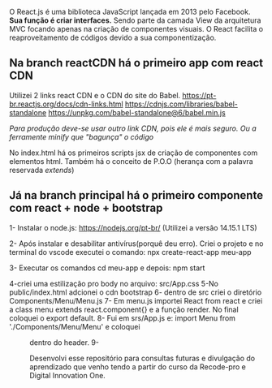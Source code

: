 O React.js é uma biblioteca JavaScript  lançada em 2013 pelo Facebook. **Sua função é criar interfaces.** Sendo parte da camada View da arquitetura MVC focando apenas na criação de componentes visuais. O React facilita o reaproveitamento de códigos devido a sua componentização.

## Na branch reactCDN há o primeiro app com react CDN
Utilizei 2 links react CDN e o CDN do site do Babel.
https://pt-br.reactjs.org/docs/cdn-links.html
https://cdnjs.com/libraries/babel-standalone
https://unpkg.com/babel-standalone@6/babel.min.js

*Para produção deve-se usar outro link CDN, pois ele é mais seguro. Ou a ferramente minify que "bagunça" o código*

No index.html há os primeiros scripts jsx de criação de componentes com elementos html.
Também há o conceito de P.O.O (herança com a palavra reservada _extends_)


## Já na branch principal há o primeiro componente com react + node + bootstrap

1- Instalar o node.js: https://nodejs.org/pt-br/
(Utilizei a versão 14.15.1 LTS)

2- Após instalar e desabilitar antivírus(porquê deu erro). Criei o projeto e no terminal do vscode executei o comando:
npx create-react-app meu-app

3- Executar os comandos cd meu-app e depois: npm start

4-criei uma estilização pro body no arquivo: src/App.css
5-No public/index.html adcionei o cdn bootstrap
6- dentro de src criei o diretório Components/Menu/Menu.js
7- Em menu.js importei React from react e criei a class menu extends react.component{} e a função render. No final coloquei o export default.
8- Fui em srs/App.js e: import Menu from './Components/Menu/Menu' e coloquei <Menu /> dentro do header.
9- 
  


Desenvolvi esse repositório para consultas futuras e divulgação do aprendizado que venho tendo a partir do curso da Recode-pro e Digital Innovation One.



















